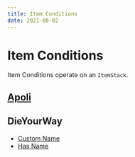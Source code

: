 ```yaml
---
title: Item Conditions
date: 2021-08-02
---
```

# Item Conditions

Item Conditions operate on an `ItemStack`.

## [Apoli](https://origins.readthedocs.io/en/latest/item_conditions/)

## DieYourWay
* [Custom Name](custom_name)
* [Has Name](has_name)
